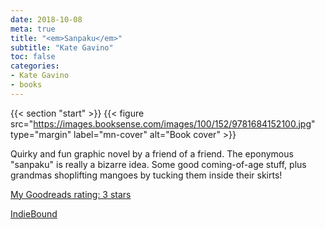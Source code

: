 ```yaml
---
date: 2018-10-08
meta: true
title: "<em>Sanpaku</em>"
subtitle: "Kate Gavino"
toc: false
categories:
- Kate Gavino
- books
---
```


{{< section "start" >}}
{{< figure src="https://images.booksense.com/images/100/152/9781684152100.jpg" type="margin" label="mn-cover" alt="Book cover" >}}

Quirky and fun graphic novel by a friend of a friend. The eponymous "sanpaku" is really a bizarre idea. Some good coming-of-age stuff, plus grandmas shoplifting mangoes by tucking them inside their skirts!

[My Goodreads rating: 3 stars](https://www.goodreads.com/review/show/2548670154)  

[IndieBound](https://www.indiebound.org/book/9781684152100)
